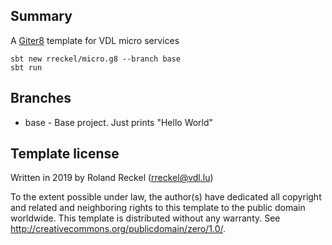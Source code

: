
Summary
-------
A [Giter8][g8] template for VDL micro services

```
sbt new rreckel/micro.g8 --branch base
sbt run
```

Branches
--------

* base - Base project. Just prints "Hello World"


Template license
----------------
Written in 2019 by Roland Reckel (rreckel@vdl.lu)

To the extent possible under law, the author(s) have dedicated all copyright and related
and neighboring rights to this template to the public domain worldwide.
This template is distributed without any warranty. See <http://creativecommons.org/publicdomain/zero/1.0/>.

[g8]: http://www.foundweekends.org/giter8/
